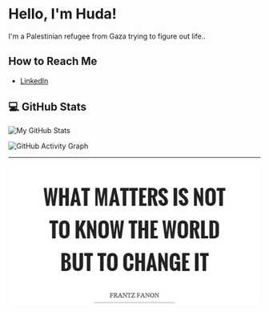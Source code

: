 # Hello, I'm Huda! 

I'm a Palestinian refugee from Gaza trying to figure out life..

##  How to Reach Me

- [LinkedIn](https://www.linkedin.com/in/huda-alamassi/)

## 💻 GitHub Stats

![My GitHub Stats](https://github-readme-stats.vercel.app/api?username=hudaalamassi&theme=radical&show_icons=true)

![GitHub Activity Graph](https://github-readme-activity-graph.vercel.app/graph?username=hudaalamassi&theme=default)

---

![What really matters!](https://github.com/hudaalamassi/hudaalamassi/blob/main/what-matters-is-not-to-know-the-world-but-to-change-it-quote-1%20(1).jpg)

